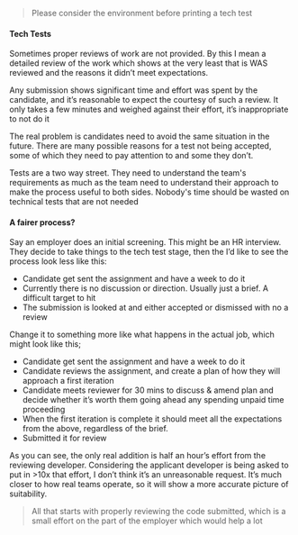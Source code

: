 > Please consider the environment before printing a tech test

#### Tech Tests

Sometimes proper reviews of work are not provided. By this I mean a detailed review of the work which shows at the very least that is WAS reviewed and the reasons it didn’t meet expectations. 

Any submission shows significant time and effort was spent by the candidate, and it’s reasonable to expect the courtesy of such a review. It only takes a few minutes and weighed against their effort, it’s inappropriate to not do it

The real problem is candidates need to avoid the same situation in the future. There are many possible reasons for a test not being accepted, some of which they need to pay attention to and some they don’t. 

Tests are a two way street. They need to understand the team's requirements as much as the team need to understand their approach to make the process useful to both sides.  Nobody's time should be wasted on technical tests that are not needed

#### A fairer process?

Say an employer does an initial screening. This might be an HR interview. They decide to take things to the tech test stage, then the I’d like to see the process look less like this:

- Candidate get sent the assignment and have a week to do it
- Currently there is no discussion or direction. Usually just a brief. A difficult target to hit
- The submission is looked at and either accepted or dismissed with no a review

Change it to something more like what happens in the actual job, which might look like this;

- Candidate get sent the assignment and have a week to do it
- Candidate reviews the assignment, and create a plan of how they will approach a first iteration
- Candidate meets reviewer for 30 mins to discuss & amend plan and decide whether it’s worth them going ahead any spending unpaid time proceeding
- When the first iteration is complete it should meet all the expectations from the above, regardless of the brief. 
- Submitted it for review

As you can see, the only real addition is half an hour’s effort from the reviewing developer. Considering the applicant developer is being asked to put in >10x that effort, I don’t think it’s an unreasonable request. It’s much closer to how real teams operate, so it will show a more accurate picture of suitability. 
 
> All that starts with properly reviewing the code submitted, which is a small effort on the part of the employer which would help a lot

